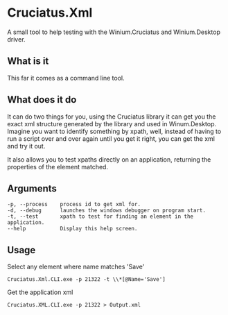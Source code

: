 # Cruciatus.Xml
A small tool to help testing with the Winium.Cruciatus and Winium.Desktop driver.

## What is it
This far it comes as a command line tool.

## What does it do
It can do two things for you, using the Cruciatus library it can get you the exact xml structure generated by the 
library and used in Winum.Desktop. Imagine you want to identify something by xpath, well, instead of having to run a 
script over and over again until you get it right, you can get the xml and try it out.

It also allows you to test xpaths directly on an application, returning the properties of the element matched.

## Arguments
```
-p, --process    process id to get xml for.
-d, --debug      launches the windows debugger on program start.
-t, --test       xpath to test for finding an element in the application.
--help           Display this help screen.
```

## Usage
Select any element where name matches 'Save'
```
Cruciatus.Xml.CLI.exe -p 21322 -t \\*[@Name='Save']
```

Get the application xml
```
Cruciatus.XML.CLI.exe -p 21322 > Output.xml
```
